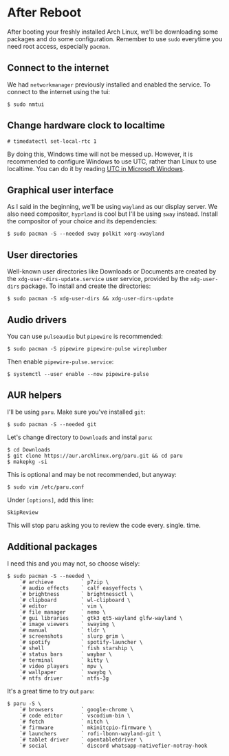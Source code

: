 # After Reboot
After booting your freshly installed Arch Linux, we'll be downloading some packages and do some configuration. Remember to use `sudo` everytime you need root access, especially `pacman`.
## Connect to the internet
We had `networkmanager` previously installed and enabled the service. To connect to the internet using the tui:
```
$ sudo nmtui
```
## Change hardware clock to localtime
```
# timedatectl set-local-rtc 1
```
By doing this, Windows time will not be messed up. However, it is recommended to configure Windows to use UTC, rather than Linux to use localtime. You can do it by reading [UTC in Microsoft Windows](https://wiki.archlinux.org/title/System_time#UTC_in_Microsoft_Windows).
## Graphical user interface
As I said in the beginning, we'll be using `wayland` as our display server. We also need compositor, `hyprland` is cool but I'll be using `sway` instead. Install the compositor of your choice and its dependencies:
```
$ sudo pacman -S --needed sway polkit xorg-xwayland
```
## User directories
Well-known user directories like Downloads or Documents are created by the `xdg-user-dirs-update.service` user service, provided by the `xdg-user-dirs` package. To install and create the directories:
```
$ sudo pacman -S xdg-user-dirs && xdg-user-dirs-update
```
## Audio drivers
You can use `pulseaudio` but `pipewire` is recommended:
```
$ sudo pacman -S pipewire pipewire-pulse wireplumber
```
Then enable `pipewire-pulse.service`:
```
$ systemctl --user enable --now pipewire-pulse
```
## AUR helpers
I'll be using `paru`. Make sure you've installed `git`:
```
$ sudo pacman -S --needed git
```
Let's change directory to `Downloads` and instal `paru`:
```
$ cd Downloads
$ git clone https://aur.archlinux.org/paru.git && cd paru
$ makepkg -si
```
This is optional and may be not recommended, but anyway:
```
$ sudo vim /etc/paru.conf
```
Under `[options]`, add this line:
```
SkipReview
```
This will stop paru asking you to review the code every. single. time.
## Additional packages
I need this and you may not, so choose wisely:
```
$ sudo pacman -S --needed \
    `# archieve         ` p7zip \
    `# audio effects    ` calf easyeffects \
    `# brightness       ` brightnessctl \
    `# clipboard        ` wl-clipboard \
    `# editor           ` vim \
    `# file manager     ` nemo \
    `# gui libraries    ` gtk3 qt5-wayland glfw-wayland \
    `# image viewers    ` swayimg \
    `# manual           ` tldr \
    `# screenshots      ` slurp grim \
    `# spotify          ` spotify-launcher \
    `# shell            ` fish starship \
    `# status bars      ` waybar \
    `# terminal         ` kitty \
    `# video players    ` mpv \
    `# wallpaper        ` swaybg \
    `# ntfs driver      ` ntfs-3g
```
It's a great time to try out `paru`:
```
$ paru -S \
    `# browsers         ` google-chrome \
    `# code editor      ` vscodium-bin \
    `# fetch            ` nitch \
    `# firmware         ` mkinitcpio-firmware \
    `# launchers        ` rofi-lbonn-wayland-git \
    `# tablet driver    ` opentabletdriver \
    `# social           ` discord whatsapp-nativefier-notray-hook
```
